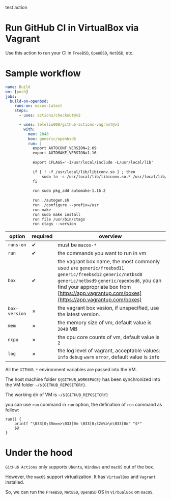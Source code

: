 test action

# Run GitHub CI in VirtualBox via Vagrant

Use this action to run your CI in `FreeBSD`, `OpenBSD`, `NetBSD`, etc.

# Sample workflow

```yml
name: Build
on: [push]
jobs:
  build-on-openbsd:
    runs-on: macos-latest
    steps:
      - uses: actions/checkout@v2

      - uses: leleliu008/github-actions-vagrant@v1
        with:
          mem: 2048
          box: generic/openbsd6
          run: |
            export AUTOCONF_VERSION=2.69
            export AUTOMAKE_VERSION=1.16
              
            export CFLAGS='-I/usr/local/include -L/usr/local/lib'
              
            if [ ! -f /usr/local/lib/libiconv.so ] ; then
                sudo ln -s /usr/local/lib/libiconv.so.* /usr/local/lib/libiconv.so
            fi
              
            run sudo pkg_add automake-1.16.2
            
            run ./autogen.sh
            run ./configure --prefix=/usr
            run make
            run sudo make install
            run file /usr/bin/ctags
            run ctags --version
```

|option|required|overview|
|-|-|-|
|`runs-on`|✔︎|must be `macos-*`|
|`run`|✔︎|the commands you want to run in vm|
|`box`|✔︎|the vagrant box name, the most commonly used are `generic/freebsd11` `generic/freebsd12` `generic/netbsd8` `generic/netbsd9` `generic/openbsd6`, you can find your appropriate box from [https://app.vagrantup.com/boxes](https://app.vagrantup.com/boxes)|
|`box-version`|✗|the vagrant box vesion, if unspecified, use the latest version.|
|`mem`|✗|the memory size of vm, default value is `2048` MB|
|`ncpu`|✗|the cpu core counts of vm, default value is `2`|
|`log`|✗|the log level of vagrant, acceptable values: `info` `debug` `warn` `error`, default value is `info`|


All the `GITHUB_*` environment variables are passed into the VM.

The host machine folder `${GITHUB_WORKSPACE}` has been synchronized into the VM folder `~/${GITHUB_REPOSITORY}`.

The working dir of VM is `~/${GITHUB_REPOSITORY}`

you can use `run` command in `run` option, the defination of `run` command as follow:
```
run() {
    printf "\033[0;35m==>\033[0m \033[0;32m%b\n\033[0m" "$*"
    $@
}
```

# Under the hood

`GitHub Actions` only supports `Ubuntu`, `Windows` and `macOS` out of the box. 

However, the `macOS` support virtualization. It has `VirtualBox` and `Vagrant` installed.

So, we can run the `FreeBSD`, `NetBSD`, `OpenBSD` OS in `VirbualBox` on `macOS`.












